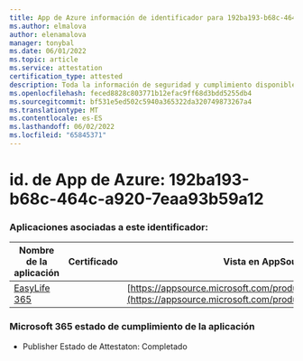 ```yaml
---
title: App de Azure información de identificador para 192ba193-b68c-464c-a920-7eaa93b59a12
ms.author: elmalova
author: elenamalova
manager: tonybal
ms.date: 06/01/2022
ms.topic: article
ms.service: attestation
certification_type: attested
description: Toda la información de seguridad y cumplimiento disponible para 192ba193-b68c-464c-a920-7eaa93b59a12.
ms.openlocfilehash: feced8828c803771b12efac9ff68d3bdd5255db4
ms.sourcegitcommit: bf531e5ed502c5940a365322da320749873267a4
ms.translationtype: MT
ms.contentlocale: es-ES
ms.lasthandoff: 06/02/2022
ms.locfileid: "65845371"
---
```

# <a name="azure-app-id-192ba193-b68c-464c-a920-7eaa93b59a12"></a>id. de App de Azure: 192ba193-b68c-464c-a920-7eaa93b59a12


### <a name="apps-associated-with-this-id"></a>Aplicaciones asociadas a este identificador:
| **Nombre de la aplicación** | **Certificado** | **Vista en AppSource** |
|--------------|---------------|-----------------------|
| [EasyLife 365](../forward/WA200003697.md) |  | [https://appsource.microsoft.com/product/office/WA200003697](https://appsource.microsoft.com/product/office/WA200003697) |

### <a name="microsoft-365-app-compliance-status"></a>Microsoft 365 estado de cumplimiento de la aplicación
- Publisher Estado de Attestaton: Completado
